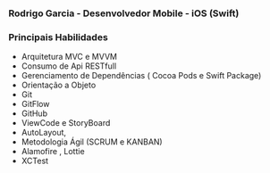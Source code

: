 ### Rodrigo Garcia - Desenvolvedor Mobile - iOS (Swift)

### Principais Habilidades

* Arquitetura MVC e MVVM
* Consumo de Api RESTfull
* Gerenciamento de Dependências ( Cocoa Pods e Swift Package)
* Orientação a Objeto
* Git
* GitFlow
* GitHub
* ViewCode e StoryBoard
* AutoLayout,
* Metodologia Ágil (SCRUM e KANBAN)
* Alamofire , Lottie
* XCTest


<!--
**rodriigo10/rodriigo10** is a ✨ _special_ ✨ repository because its `README.md` (this file) appears on your GitHub profile.

Here are some ideas to get you started:

- 🔭 I’m currently working on ...
- 🌱 I’m currently learning ...
- 👯 I’m looking to collaborate on ...
- 🤔 I’m looking for help with ...
- 💬 Ask me about ...
- 📫 How to reach me: ...
- 😄 Pronouns: ...
- ⚡ Fun fact: ...
-->
